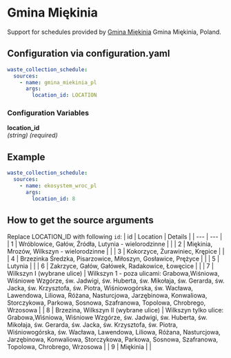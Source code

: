# Gmina Miękinia

Support for schedules provided by [Gmina Miękinia](https://www.miekinia.pl/odpady/index.php?id=325) Gmina Miękinia, Poland.

## Configuration via configuration.yaml

```yaml
waste_collection_schedule:
  sources:
    - name: gmina_miekinia_pl
      args:
        location_id: LOCATION
```

### Configuration Variables

**location_id**  
*(string) (required)*

## Example

```yaml
waste_collection_schedule:
  sources:
    - name: ekosystem_wroc_pl
      args:
        location_id: 8
```

## How to get the source arguments

Replace LOCATION_ID with following `id`:
| id | Location | Details |
| --- | --- |
| 1 | Wróblowice, Gałów, Źródła, Lutynia - wielorodzinne | |
| 2 | Miękinia, Mrozów, Wilkszyn - wielorodzinne | |
| 3 | Kokorzyce, Żurawiniec, Krępice | |
| 4 | Brzezinka Średzka, Pisarzowice, Miłoszyn, Gosławice, Prężyce | |
| 5 | Lutynia | |
| 6 | Zakrzyce, Gałów, Gałówek, Radakowice, Łowęcice | |
| 7 | Wilkszyn I (wybrane ulice) | Wilkszyn 1 - poza ulicami: Grabowa,Wiśniowa, Wiśniowe Wzgórze, św. Jadwigi, św. Huberta, św. Mikołaja, św. Gerarda, św. Jacka, św. Krzysztofa, św. Piotra, Wiśniowogórska, św. Wacława, Lawendowa, Liliowa, Różana, Nasturcjowa, Jarzębinowa, Konwaliowa, Storczykowa, Parkowa, Sosnowa, Szafranowa, Topolowa, Chrobrego, Wrzosowa |
| 8 | Brzezina, Wilkszyn II (wybrane ulice) | Wilkszyn tylko ulice: Grabowa,Wiśniowa, Wiśniowe Wzgórze, św. Jadwigi, św. Huberta, św. Mikołaja, św. Gerarda, św. Jacka, św. Krzysztofa, św. Piotra, Wiśniowogórska, św. Wacława, Lawendowa, Liliowa, Różana, Nasturcjowa, Jarzębinowa, Konwaliowa, Storczykowa, Parkowa, Sosnowa, Szafranowa, Topolowa, Chrobrego, Wrzosowa |
| 9 | Miękinia | |